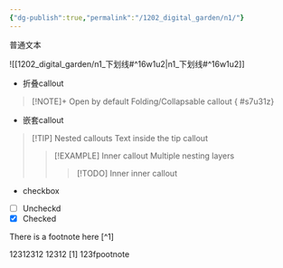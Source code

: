 ```yaml
---
{"dg-publish":true,"permalink":"/1202_digital_garden/n1/"}
---
```




普通文本

![[1202_digital_garden/n1_下划线#^16w1u2\|n1_下划线#^16w1u2]]


- 折叠callout
> [!NOTE]+ Open by default
> Folding/Collapsable callout
{ #s7u31z}


- 嵌套callout
> [!TIP] Nested callouts
> Text inside the tip callout
> > [!EXAMPLE] Inner callout
> > Multiple nesting layers
> > > [!TODO] Inner inner callout

- checkbox
- [ ] Uncheckd 
- [x] Checked

There is a footnote here [^1]

12312312
12312
[1] 123fpootnote